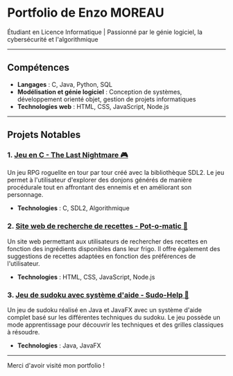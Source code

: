 # Portfolio de Enzo MOREAU

Étudiant en Licence Informatique | Passionné par le génie logiciel, la cybersécurité et l'algorithmique

---

## Compétences

- **Langages** : C, Java, Python, SQL
- **Modélisation et génie logiciel** : Conception de systèmes, développement orienté objet, gestion de projets informatiques
- **Technologies web** : HTML, CSS, JavaScript, Node.js

---

## Projets Notables

### 1. [**Jeu en C - The Last Nightmare** 🎮](https://github.com/Emma-Rsn/The-Last-Nightmare)
Un jeu RPG roguelite en tour par tour créé avec la bibliothèque SDL2. Le jeu permet à l'utilisateur d'explorer des donjons générés de manière procédurale tout en affrontant des ennemis et en améliorant son personnage.

- **Technologies** : C, SDL2, Algorithmique

### 2. [**Site web de recherche de recettes - Pot-o-matic** 🍲](https://github.com/Enzo-mor/Pot-o-matic)
Un site web permettant aux utilisateurs de rechercher des recettes en fonction des ingrédients disponibles dans leur frigo. Il offre également des suggestions de recettes adaptées en fonction des préférences de l'utilisateur.

- **Technologies** : HTML, CSS, JavaScript, Node.js

### 3. [**Jeu de sudoku avec système d'aide - Sudo-Help** 🧩](https://github.com/Enzo-mor/Sudo-help)
Un jeu de sudoku réalisé en Java et JavaFX avec un système d'aide complet basé sur les différentes techniques du sudoku. Le jeu possède un mode apprentissage pour découvrir les techniques et des grilles classiques à résoudre.

- **Technologies** : Java, JavaFX

---

Merci d'avoir visité mon portfolio !  
